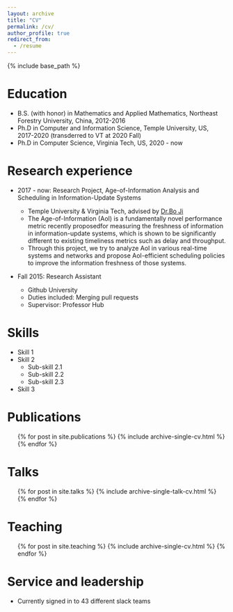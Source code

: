 ```yaml
---
layout: archive
title: "CV"
permalink: /cv/
author_profile: true
redirect_from:
  - /resume
---
```


{% include base_path %}

Education
======
* B.S. (with honor) in Mathematics and Applied Mathematics, Northeast Forestry University, China, 2012-2016 
* Ph.D in Computer and Information Science, Temple University, US, 2017-2020 (transderred to VT at 2020 Fall)
* Ph.D in Computer Science, Virginia Tech, US, 2020 - now 

Research experience
======
* 2017 - now: Research Project, Age-of-Information Analysis and Scheduling in Information-Update Systems
  * Temple University & Virginia Tech, advised by [Dr.Bo Ji](https://people.cs.vt.edu/boji/)
  * The Age-of-Information (AoI) is a fundamentally novel performance metric recently proposedfor measuring the freshness of information in information-update systems, which is shown to be significantly different to existing timeliness metrics such as delay and throughput. 
  * Through this project, we try to analyze AoI in various real-time systems and networks and propose AoI-efficient scheduling policies to improve the information freshness of those systems.

* Fall 2015: Research Assistant
  * Github University
  * Duties included: Merging pull requests
  * Supervisor: Professor Hub
  
Skills
======
* Skill 1
* Skill 2
  * Sub-skill 2.1
  * Sub-skill 2.2
  * Sub-skill 2.3
* Skill 3

Publications
======
  <ul>{% for post in site.publications %}
    {% include archive-single-cv.html %}
  {% endfor %}</ul>
  
Talks
======
  <ul>{% for post in site.talks %}
    {% include archive-single-talk-cv.html %}
  {% endfor %}</ul>
  
Teaching
======
  <ul>{% for post in site.teaching %}
    {% include archive-single-cv.html %}
  {% endfor %}</ul>
  
Service and leadership
======
* Currently signed in to 43 different slack teams
